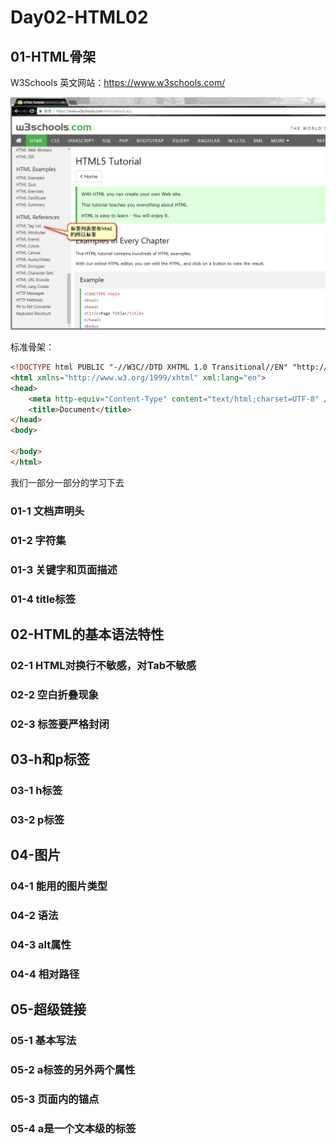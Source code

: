 # Day02-HTML02

<!-- toc -->

## 01-HTML骨架

W3Schools 英文网站：https://www.w3schools.com/

![](images/section02/01.png)

标准骨架：

```html
<!DOCTYPE html PUBLIC "-//W3C//DTD XHTML 1.0 Transitional//EN" "http://www.w3.org/TR/xhtml1/DTD/xhtml1-transitional.dtd">
<html xmlns="http://www.w3.org/1999/xhtml" xml:lang="en">
<head>
    <meta http-equiv="Content-Type" content="text/html;charset=UTF-8" />
    <title>Document</title>
</head>
<body>
    
</body>
</html>
```

我们一部分一部分的学习下去

### 01-1 文档声明头
### 01-2 字符集
### 01-3 关键字和页面描述
### 01-4 title标签

## 02-HTML的基本语法特性

### 02-1 HTML对换行不敏感，对Tab不敏感
### 02-2 空白折叠现象
### 02-3 标签要严格封闭

## 03-h和p标签

### 03-1 h标签
### 03-2 p标签

## 04-图片

### 04-1 能用的图片类型
### 04-2 语法
### 04-3 alt属性
### 04-4 相对路径

## 05-超级链接

### 05-1 基本写法
### 05-2 a标签的另外两个属性
### 05-3 页面内的锚点
### 05-4 a是一个文本级的标签